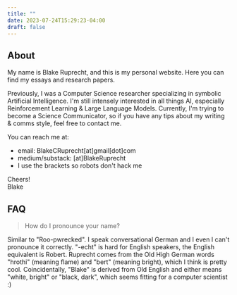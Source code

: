 ```yaml
---
title: ""
date: 2023-07-24T15:29:23-04:00
draft: false
---
```


## About
My name is Blake Ruprecht, and this is my personal website.
Here you can find my essays and research papers.

Previously, I was a Computer Science researcher specializing in symbolic Artificial Intelligence.
I'm still intensely interested in all things AI, especially Reinforcement Learning & Large Language Models.
Currently, I'm trying to become a Science Communicator, so if you have any tips about my writing & comms style, feel free to contact me.

You can reach me at:
- email: BlakeCRuprecht[at]gmail[dot]com
- medium/substack: [at]BlakeRuprecht
- I use the brackets so robots don't hack me

Cheers!\
Blake

## FAQ
> How do I pronounce your name?

Similar to "Roo-pwrecked".
I speak conversational German and I even I can't pronounce it correctly. 
"-echt" is hard for English speakers, the English equivalent is Robert.
Ruprecht comes from the Old High German words "hrothi" (meaning flame) and "bert" (meaning bright), which I think is pretty cool.
Coincidentally, "Blake" is derived from Old English and either means "white, bright" or "black, dark", which seems fitting for a computer scientist :)
